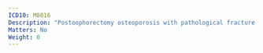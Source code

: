 ```yaml
---
ICD10: M8016
Description: "Postoophorectomy osteoporosis with pathological fracture: Lower leg"
Matters: No
Weight: 0
---
```

